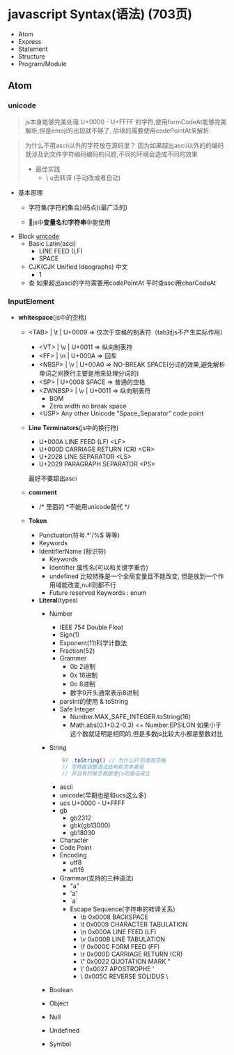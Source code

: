 # javascript Syntax(语法) (703页)

- Atom
- Express
- Statement
- Structure
- Program/Module

## Atom

### unicode

> js本身能够完美处理 U+0000 - U+FFFF 的字符,使用formCodeAt能够完美解析,但是emoji的出现就不够了, 后续的需要使用codePointAt来解析.

>  为什么不用ascii以外的字符放在源码里？
>  因为如果超出ascii以外的的编码就涉及到文件字符编码编码的问题,不同的环境会造成不同的效果
> - 最佳实践
>   - \ u去转译 (手动改或者自动)

- 基本原理
  - 字符集(字符的集合)(码点)(最广泛的)

  - js中**变量名**和**字符串**中能使用
- Block [unicode](https://www.fileformat.info/info/unicode/block/basic_latin/images.htm)
  - Basic Latin(asci)
    - LINE FEED (LF)
    - SPACE
  - CJK(CJK Unified Ideographs) 中文
    - 1
  - 查 如果超出asci的字符需要用codePointAt 平时查asci用charCodeAt
  
### InputElement

- **whitespace**(js中的空格)

  - \<TAB> | \t | U+0009  => 仅次于空格的制表符（tab对js不产生实际作用）
    - \<VT>  | \v | U+0011  => 纵向制表符
    - \<FF>  | \n | U+000A  => 回车
    - \<NBSP>  | \v | U+00A0  => NO-BREAK SPACE(分词的效果,避免解析单词之间换行主要是用来处理分词的)
    - \<SP>  | U+0008 SPACE => 普通的空格
    - \<ZWNBSP>  | \v | U+0011  => 纵向制表符
      - BOM
      - Zero width no break space
    - \<USP>  Any other Unicode “Space_Separator” code point

  - **Line Terminators**(js中的换行符)

    - U+000A LINE FEED (LF) \<LF>
    - U+000D CARRIAGE RETURN (CR) \<CR>
    - U+2028 LINE SEPARATOR \<LS>
    - U+2029 PARAGRAPH SEPARATOR \<PS>

    最好不要超出asci

  - **comment**

    - /* 里面的  *不能用unicode替代  */

  - **Token**

    - Punctuator(符号.*'/%$ 等等)
    - Keywords 
    - IdentifierName (标识符)
      - Keywords
      - Identifier 属性名(可以和关键字重合)
      - undefined 比较特殊是一个全局变量且不能改变, 但是放到一个作用域能改变,null则都不行
      - Future reserved Keywords : enum
    - **Literal**(types)
      - Number
        - IEEE 754 Double Float
        - Sign(1)
        - Exponent(11)科学计数法
        - Fraction(52)
        - Grammer
          - 0b  2进制
          - 0x 16进制
          - 0o  8进制
          - 数字0开头通常表示8进制
         - parsInt的使用 & toString
        - Safe Integer
          - Number.MAX_SAFE_INTEGER.toString(16)
          - Math.abs(0.1+0.2-0.3) <= Number.EPSILON 如果小于这个数就证明是相同的,但是多数js比较大小都是整数对比
      - String

        ```js
            97 .toString() // 为什么97后面有空格
            // 空格能调整语法结构和文本美观
            // 并且有时候空格能使js的语法成立
        ```
        - ascii
        - unicode(早期也是和ucs这么多)
        - ucs U+0000 - U+FFFF
        - gb
          - gb2312
          - gbk(gb13000)
          - gb18030
        - Character
        - Code Point
        - Encoding
          - utf8
          - uft16
        - Grammar(支持的三种语法)
          - "a"
          - 'a'
          - \`a\`
          - Escape Sequence(字符串的转译关系)
            - \b 0x0008  BACKSPACE <BS>
            - \t 0x0009  CHARACTER TABULATION <HT>
            - \n 0x000A LINE FEED (LF) <LF>
            - \v 0x000B LINE TABULATION <VT>
            - \f 0x000C FORM FEED (FF) <FF>
            - \r 0x000D CARRIAGE RETURN (CR) <CR>
            - \\" 0x0022 QUOTATION MARK  "
            - \\' 0x0027 APOSTROPHE '
            - \\ 0x005C REVERSE SOLIDUS \
      - Boolean
      - Object
      - Null
      - Undefined
      - Symbol
